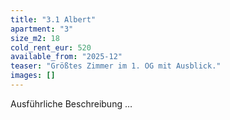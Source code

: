 ```yaml
---
title: "3.1 Albert"
apartment: "3"
size_m2: 18
cold_rent_eur: 520
available_from: "2025-12"
teaser: "Größtes Zimmer im 1. OG mit Ausblick."
images: []
---
```

Ausführliche Beschreibung …
